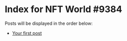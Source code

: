 # Index for NFT World #9384
Posts will be displayed in the order below:

- [Your first post](./001-first.md)

